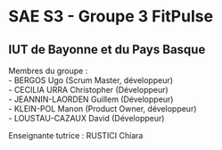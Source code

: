 # SAE S3 - Groupe 3 FitPulse
## IUT de Bayonne et du Pays Basque

Membres du groupe :<br>
    - BERGOS Ugo (Scrum Master, développeur)<br>
    - CECILIA URRA Christopher (Développeur)<br>
    - JEANNIN-LAORDEN Guillem (Développeur)<br>
    - KLEIN-POL Manon (Product Owner, développeur)<br>
    - LOUSTAU-CAZAUX David (Développeur)<br>

Enseignante tutrice : RUSTICI Chiara
